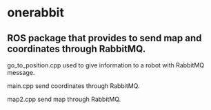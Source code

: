 # onerabbit
## ROS package that provides to send map and coordinates through RabbitMQ.

go_to_position.cpp used to give information to a robot with RabbitMQ message.

main.cpp send coordinates through RabbitMQ.

map2.cpp send map through RabbitMQ.
